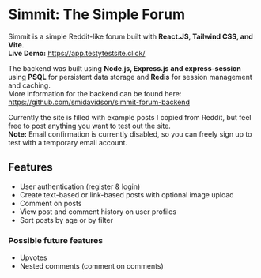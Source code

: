# Simmit: The Simple Forum 

Simmit is a simple Reddit-like forum built with **React.JS, Tailwind CSS, and Vite**.\
**Live Demo:** https://app.testytestsite.click/

The backend was built using **Node.js, Express.js and express-session** using **PSQL** for persistent data storage and **Redis** for session management and caching.\
More information for the backend can be found here: https://github.com/smidavidson/simmit-forum-backend

Currently the site is filled with example posts I copied from Reddit, but feel free to post anything you want to test out the site.\
**Note:** Email confirmation is currently disabled, so you can freely sign up to test with a temporary email account.

## Features

- User authentication (register & login)
- Create text-based or link-based posts with optional image upload
- Comment on posts
- View post and comment history on user profiles
- Sort posts by age or by filter

### Possible future features
- Upvotes
- Nested comments (comment on comments)
